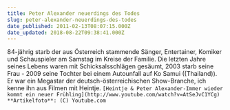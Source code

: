 ```yaml
---
title: Peter Alexander neuerdings des Todes
slug: peter-alexander-neuerdings-des-todes
date_published: 2011-02-13T08:07:15.000Z
date_updated: 2018-08-22T09:38:41.000Z
---
```


84-jährig starb der aus Österreich stammende Sänger, Entertainer, Komiker und Schauspieler am Samstag im Kreise der Familie. Die letzten Jahre seines Lebens waren mit Schicksalsschlägen gesäumt, 2003 starb seine Frau - 2009 seine Tochter bei einem Autounfall auf Ko Samui ((Thailand)). Er war ein Megastar der deutsch-österreichischen Show-Branche, ich kenne ihn aus Filmen mit Heintje.
`[Heintje & Peter Alexander-Immer wieder kommt ein neuer Frühling](http://www.youtube.com/watch?v=AtSeJvC1YCg)`
`**Artikelfoto**: (C) Youtube.com`
